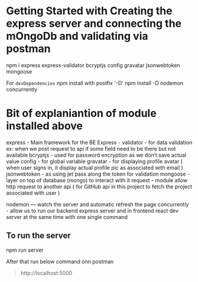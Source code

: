 # Getting Started with Creating the express server and connecting the mOngoDb and validating via postman 

npm i express express-validator bcryptjs config gravatar jsonwebtoken mongoose

For `devDependencies` npm install with postfix '-D'
npm install -D nodemon concurrently 

# Bit of explaniantion of module installed above
express - Main framework for the BE
Express - validator - for data validation ex: when we post request to api if some field need to be there but not available
bcryptjs - used for password encryption as we don’t save actual value
config -  for global variable
gravatar - for displaying profile avatar ( when user signs in, it display actual profile pic as associated with email )
jsonwebtoken - as using jet pass along the token for validation
mongoose -  layer on top of database (mongo) to interact with it
request - module allow http request to another api ( for GitHub api in this project to fetch the project associated with user )

nodemon —  watch the server and automatic refresh the page
concurrently - allow us to run our backend express server and in frontend react dev server at the same time with one single command


## To run the server
npm run server

After that run below command onn postman 
> http://localhost:5000



